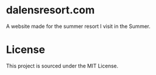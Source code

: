 # dalensresort.com
A website made for the summer resort I visit in the Summer.
# License
This project is sourced under the MIT License.
